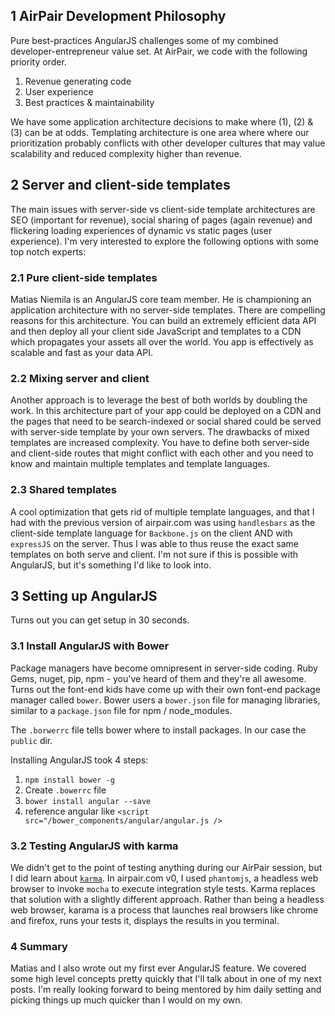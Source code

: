 ## 1 AirPair Development Philosophy

Pure best-practices AngularJS challenges some of my combined developer-entrepreneur value set. At AirPair, we code with the following priority order.

1. Revenue generating code
2. User experience
3. Best practices & maintainability

We have some application architecture decisions to make where (1), (2) & (3) can be at odds. Templating architecture is one area where where our prioritization probably conflicts with other developer cultures that may value scalability and reduced complexity higher than revenue.

## 2 Server and client-side templates
 The main issues with server-side vs client-side template architectures are SEO (important for revenue), social sharing of pages (again revenue) and flickering loading experiences of dynamic vs static pages (user experience). I'm very interested to explore the following options with some top notch experts:

### 2.1 Pure client-side templates
Matias Niemila is an AngularJS core team member. He is championing an application architecture with no server-side templates. There are compelling reasons for this architecture. You can build an extremely efficient data API and then deploy all your client side JavaScript and templates to a CDN which propagates your assets all over the world. You app is effectively as scalable and fast as your data API.

### 2.2 Mixing server and client
Another approach is to leverage the best of both worlds by doubling the work. In this architecture part of your app could be deployed on a CDN and the pages that need to be search-indexed or social shared could be served with server-side template by your own servers. The drawbacks of mixed templates are increased complexity. You have to define both server-side and client-side routes that might conflict with each other and you need to know and maintain multiple templates and template languages.

### 2.3 Shared templates
A cool optimization that gets rid of multiple template languages, and that I had with the previous version of airpair.com was using `handlesbars` as the client-side template language for `Backbone.js` on the client AND with `expressJS` on the server. Thus I was able to thus reuse the exact same templates on both serve and client. I'm not sure if this is possible with AngularJS, but it's something I'd like to look into.

## 3 Setting up AngularJS

Turns out you can get setup in 30 seconds.

### 3.1 Install AngularJS with Bower

Package managers have become omnipresent in server-side coding. Ruby Gems, nuget, pip, npm - you've heard of them and they're all awesome. Turns out the font-end kids have come up with their own font-end package manager called `bower`. Bower users a `bower.json` file for managing libraries, similar to a `package.json` file for npm / node_modules.

The `.borwerrc` file tells bower where to install packages. In our case the `public` dir.

Installing AngularJS took 4 steps:

 1. `npm install bower -g`
 2. Create `.bowerrc` file
 3. `bower install angular --save`
 4. reference angular like `<script src="/bower_components/angular/angular.js />`
	

### 3.2 Testing AngularJS with karma
We didn't get to the point of testing anything during our AirPair session, but I did learn about [`karma`](//karma-runner.github.io/). In airpair.com v0, I used `phantomjs`, a headless web browser to invoke `mocha` to execute integration style tests. Karma replaces that solution with a slightly different approach. Rather than being a headless web browser, karama is a process that launches real browsers like chrome and firefox, runs your tests it, displays the results in you terminal.

### 4 Summary

Matias and I also wrote out my first ever AngularJS feature. We covered some high level concepts pretty quickly that I'll talk about in one of my next posts. I'm really looking forward to being mentored by him daily setting and picking things up much quicker than I would on my own.